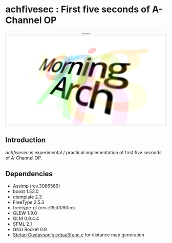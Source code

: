 achfivesec : First five seconds of A-Channel OP
====================

![](https://github.com/hi2p-perim/achfivesec/raw/master/images/window.png)

Introduction
--------------------

*achfivesec* is experimental / practical implementation of first five seconds of A-Channel OP.

Dependencies
--------------------

* Assimp (rev.3086569)
* boost 1.53.0
* ctemplate 2.3
* FreeType 2.5.3
* freetype-gl (rev.c19c0090ce)
* GLEW 1.9.0
* GLM 0.9.4.4
* SFML 2.1
* GNU Rocket 0.9
* [Stefan Gustavson's edtaa3func.c](http://contourtextures.wikidot.com) for distance map generation
